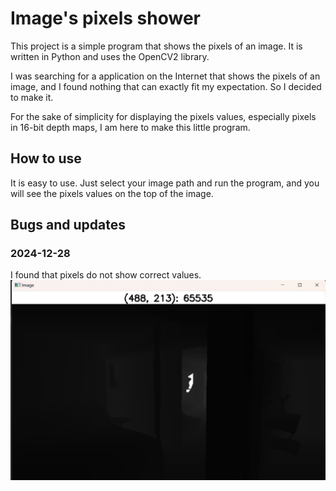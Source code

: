 # Image's pixels shower

This project is a simple program that shows the pixels of an image. It is written in Python and uses the OpenCV2 library.

I was searching for a application on the Internet that shows the pixels of an image, and I found nothing that can exactly fit my expectation. So I decided to make it.

For the sake of simplicity for displaying the pixels values, especially pixels in 16-bit depth maps, I am here to make this little program.

## How to use

It is easy to use. Just select your image path and run the program, and you will see the pixels values on the top of the image.

## Bugs and updates

### 2024-12-28
I found that pixels do not show correct values. 
![alt text](demo/image.png)
